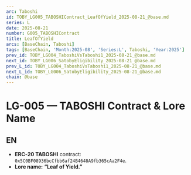 ```yaml
---
arc: Taboshi
id: TOBY_LG005_TABOSHIContract_LeafOfYield_2025-08-21_@base.md
series: L
date: 2025-08-21
number: G005_TABOSHIContract
title: LeafOfYield
arcs: [BaseChain, Taboshi]
tags: [BaseChain, 'Month:2025-08', 'Series:L', Taboshi, 'Year:2025']
prev_id: TOBY_LG004_TaboshiVsTaboshi1_2025-08-21_@base.md
next_id: TOBY_LG006_SatobyEligibility_2025-08-21_@base.md
prev_L_id: TOBY_LG004_TaboshiVsTaboshi1_2025-08-21_@base.md
next_L_id: TOBY_LG006_SatobyEligibility_2025-08-21_@base.md
chain: @base
---
```

# LG-005 — TABOSHI Contract & Lore Name

## EN
- **ERC‑20 TABOSHI** contract: `0x5C0BF08936bcCfbb6af24B4648A9fb365cAa2F4e`.
- **Lore name:** **“Leaf of Yield.”**

